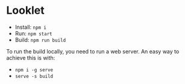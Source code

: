 # Looklet

* Install: `npm i`
* Run: `npm start`
* Build: `npm run build`

To run the build locally, you need to run a web server. An easy way to achieve this is with:

* `npm i -g serve`
* `serve -s build`
